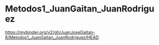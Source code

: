 # Metodos1_JuanGaitan_JuanRodriguez

https://mybinder.org/v2/gh/JuanJoseGaitan-8/Metodos1_JuanGaitan_JuanRodriguez/HEAD
